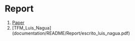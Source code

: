 Report
========

1.  [Paper](documentation/README/Report/ROSO18_0020_MS.pdf)
2.  [TFM_Luis_Nagua] (documentation/README/Report/escrito_luis_nagua.pdf)
